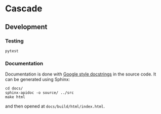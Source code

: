 # Cascade

## Development

### Testing

```
pytest
```

### Documentation

Documentation is done with [Google style docstrings](https://google.github.io/styleguide/pyguide.html) in the source code. 
It can be generated using Sphinx:

```
cd docs/
sphinx-apidoc -o source/ ../src
make html
```

and then opened at `docs/build/html/index.html`.

